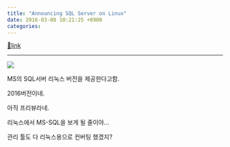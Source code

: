 ```yaml
---
title: "Announcing SQL Server on Linux"
date: 2016-03-08 10:21:25 +0900
categories: 
---
```

[🔗link](http://www.mins01.com/mh/tech/read/988)
***


![](https://mscorp.blob.core.windows.net/mscorpmedia/2016/03/SQL-Loves-Linux_2_Twitter-002-640x358.png)  
  


MS의 SQL서버 리눅스 버전을 제공한다고함.

2016버전이네.

아직 프리뷰라네.

리눅스에서 MS-SQL을 보게 될 줄이야...

  


관리 툴도 다 리눅스용으로 컨버팅 했겠지?


